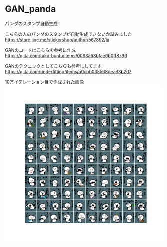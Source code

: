 # GAN_panda
パンダのスタンプ自動生成

こちらの人のパンダのスタンプが自動生成できないか試みました<br>
https://store.line.me/stickershop/author/567892/ja

GANのコードはこちらを参考に作成<br>
https://qiita.com/taku-buntu/items/0093a68bfae0b0ff879d

GANのテクニックとしてこちらも参考にしてます
https://qiita.com/underfitting/items/a0cbb035568dea33b2d7

10万イテレーション目で作成された画像<br>
![生成パンダ](https://github.com/yuki-a4/GAN_panda/blob/master/images/panda_100000.png?raw=true)
